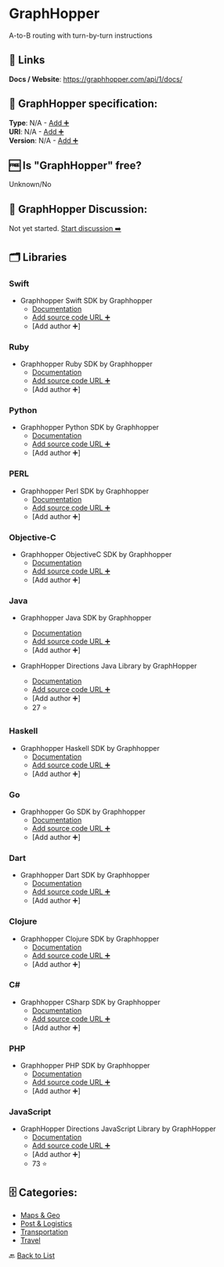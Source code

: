 # GraphHopper
A-to-B routing with turn-by-turn instructions

##  🔗 Links
**Docs / Website**: https://graphhopper.com/api/1/docs/

## 🧬 GraphHopper specification:
**Type**: N/A - [Add ➕](https://github.com/apis-list/apis-list/edit/main/apis-list.yaml)  
**URI**: N/A - [Add ➕](https://github.com/apis-list/apis-list/edit/main/apis-list.yaml)  
**Version**: N/A - [Add ➕](https://github.com/apis-list/apis-list/edit/main/apis-list.yaml)

## 🆓 Is "GraphHopper" free?
Unknown/No  

## 💬 GraphHopper Discussion:
Not yet started. [Start discussion ➡️](https://github.com/apis-list/apis-list/discussions/new)

## 🗂️ Libraries
### Swift
- Graphhopper Swift SDK by Graphhopper
    - [Documentation](https://github.com/graphhopper/directions-api-clients-route-optimization/tree/master/swift)
    - [Add source code URL ➕]()
    - [Add author ➕]

### Ruby
- Graphhopper Ruby SDK by Graphhopper
    - [Documentation](https://github.com/graphhopper/directions-api-clients-route-optimization/tree/master/ruby)
    - [Add source code URL ➕]()
    - [Add author ➕]

### Python
- Graphhopper Python SDK by Graphhopper
    - [Documentation](https://github.com/graphhopper/directions-api-clients-route-optimization/tree/master/python)
    - [Add source code URL ➕]()
    - [Add author ➕]

### PERL
- Graphhopper Perl SDK by Graphhopper
    - [Documentation](https://github.com/graphhopper/directions-api-clients-route-optimization/tree/master/perl)
    - [Add source code URL ➕]()
    - [Add author ➕]

### Objective-C
- Graphhopper ObjectiveC SDK by Graphhopper
    - [Documentation](https://github.com/graphhopper/directions-api-clients-route-optimization/tree/master/objc)
    - [Add source code URL ➕]()
    - [Add author ➕]

### Java
- Graphhopper Java SDK by Graphhopper
    - [Documentation](https://github.com/graphhopper/directions-api-clients-route-optimization/tree/master/java)
    - [Add source code URL ➕]()
    - [Add author ➕]

- GraphHopper Directions Java Library by GraphHopper
    - [Documentation](https://github.com/graphhopper/directions-api-java-client)
    - [Add source code URL ➕]()
    - [Add author ➕]
    - 27 ⭐

### Haskell
- Graphhopper Haskell SDK by Graphhopper
    - [Documentation](https://github.com/graphhopper/directions-api-clients-route-optimization/tree/master/haskell)
    - [Add source code URL ➕]()
    - [Add author ➕]

### Go
- Graphhopper Go SDK by Graphhopper
    - [Documentation](https://github.com/graphhopper/directions-api-clients-route-optimization/tree/master/go)
    - [Add source code URL ➕]()
    - [Add author ➕]

### Dart
- Graphhopper Dart SDK by Graphhopper
    - [Documentation](https://github.com/graphhopper/directions-api-clients-route-optimization/tree/master/dart)
    - [Add source code URL ➕]()
    - [Add author ➕]

### Clojure
- Graphhopper Clojure SDK by Graphhopper
    - [Documentation](https://github.com/graphhopper/directions-api-clients-route-optimization/tree/master/clojure)
    - [Add source code URL ➕]()
    - [Add author ➕]

### C#
- Graphhopper CSharp SDK by Graphhopper
    - [Documentation](https://github.com/graphhopper/directions-api-clients-route-optimization/tree/master/csharp/src/IO.Swagger.Test)
    - [Add source code URL ➕]()
    - [Add author ➕]

### PHP
- Graphhopper PHP SDK by Graphhopper
    - [Documentation](https://github.com/graphhopper/directions-api-clients-route-optimization/tree/master/php/SwaggerClient-php/test)
    - [Add source code URL ➕]()
    - [Add author ➕]

### JavaScript
- GraphHopper Directions JavaScript Library by GraphHopper
    - [Documentation](https://github.com/graphhopper/directions-api-js-client)
    - [Add source code URL ➕]()
    - [Add author ➕]
    - 73 ⭐


## 🗄️ Categories:
- [Maps & Geo](https://github.com/apis-list/apis-list#maps--geo-)
- [Post & Logistics](https://github.com/apis-list/apis-list#post--logistics-)
- [Transportation](https://github.com/apis-list/apis-list#transportation-)
- [Travel](https://github.com/apis-list/apis-list#travel-)

🔙  [Back to List](https://github.com/apis-list/apis-list)
